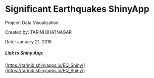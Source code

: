 # Significant Earthquakes ShinyApp

Project: Data Visualization

Created by: TARINI BHATNAGAR

Date: January 21, 2018

##### Link to Shiny App:

[https://tarinib.shinyapps.io/EQ_Shiny/](https://tarinib.shinyapps.io/EQ_Shiny/)



